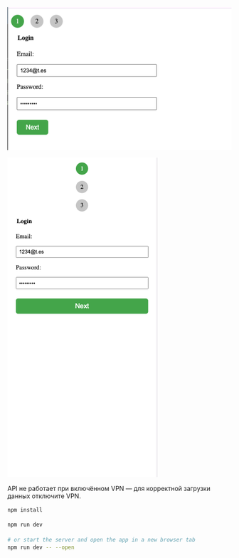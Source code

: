 ![Desktop View](assets/1desk.png)

![Mobile View](assets/2mobile.png)

API не работает при включённом VPN — для корректной загрузки данных отключите VPN.
```sh
npm install

npm run dev

# or start the server and open the app in a new browser tab
npm run dev -- --open
```

